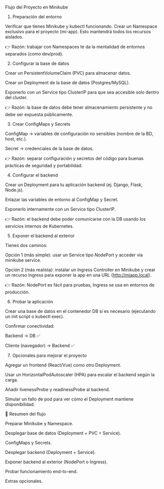 Flujo del Proyecto en Minikube
1. Preparación del entorno

Verificar que tienes Minikube y kubectl funcionando.
Crear un Namespace exclusivo para el proyecto (mi-app). Esto mantendrá todos los recursos aislados.

👉 Razón: trabajar con Namespaces te da la mentalidad de entornos separados (como dev/prod).

2. Configurar la base de datos

Crear un PersistentVolumeClaim (PVC) para almacenar datos.

Crear un Deployment de la base de datos (Postgres/MySQL).

Exponerlo con un Service tipo ClusterIP para que sea accesible solo dentro del cluster.

👉 Razón: la base de datos debe tener almacenamiento persistente y no debe ser expuesta públicamente.

3. Crear ConfigMaps y Secrets

ConfigMap → variables de configuración no sensibles (nombre de la BD, host, etc.).

Secret → credenciales de la base de datos.

👉 Razón: separar configuración y secretos del código para buenas prácticas de seguridad y portabilidad.

4. Configurar el backend

Crear un Deployment para tu aplicación backend (ej. Django, Flask, Node.js).

Enlazar las variables de entorno al ConfigMap y Secret.

Exponerlo internamente con un Service tipo ClusterIP.

👉 Razón: el backend debe poder comunicarse con la DB usando los servicios internos de Kubernetes.

5. Exponer el backend al exterior

Tienes dos caminos:

Opción 1 (más simple): usar un Service tipo NodePort y acceder vía minikube service.

Opción 2 (más realista): instalar un Ingress Controller en Minikube y crear un recurso Ingress para exponer la app en una URL (http://miapp.local).

👉 Razón: NodePort es fácil para pruebas, Ingress se usa en entornos de producción.

6. Probar la aplicación

Crear una base de datos en el contenedor DB si es necesario (ejecutando un init script o kubectl exec).

Confirmar conectividad:

Backend → DB ✅

Cliente (navegador) → Backend ✅

7. Opcionales para mejorar el proyecto

Agregar un frontend (React/Vue) como otro Deployment.

Usar un HorizontalPodAutoscaler (HPA) para escalar el backend según la carga.

Añadir livenessProbe y readinessProbe al backend.

Simular un fallo de pod para ver cómo el Deployment mantiene disponibilidad.

🧭 Resumen del flujo

Preparar Minikube y Namespace.

Desplegar base de datos (Deployment + PVC + Service).

ConfigMaps y Secrets.

Desplegar backend (Deployment + Service).

Exponer backend al exterior (NodePort o Ingress).

Probar funcionamiento end-to-end.

Extras opcionales.